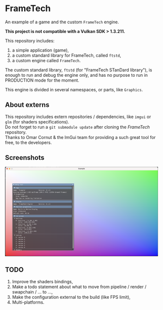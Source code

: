 # FrameTech

An example of a game and the custom `FrameTech` engine.

**This project is not compatible with a Vulkan SDK > 1.3.211.**

This repository includes:

1. a simple application (game),
2. a custom standard library for FrameTech, called `ftstd`,
3. a custom engine called `FrameTech`.

The custom standard library, `ftstd` (for "FrameTech STanDard library"), is enough to run and debug the engine only, and has no purpose to run in PRODUCTION mode for the moment.

This engine is divided in several namespaces, or parts, like `Graphics`.

## About externs

This repository includes extern repositories / dependencies, like `imgui` or `glm` (for shaders specifications).  
Do not forget to run a `git submodule update` after cloning the _FrameTech_ repository.  
Thanks to Omar Cornut & the ImGui team for providing a such great tool for free, to the developers.

## Screenshots

![State at December 15 of 2022](docs/images/state_12152022.png "State of 15th of December, 2022")

## TODO

1. Improve the shaders bindings,
2. Make a todo statement about what to move from pipeline / render / swapchain / ... to ...,
3. Make the configuration external to the build (like FPS limit),
4. Multi-platforms.
